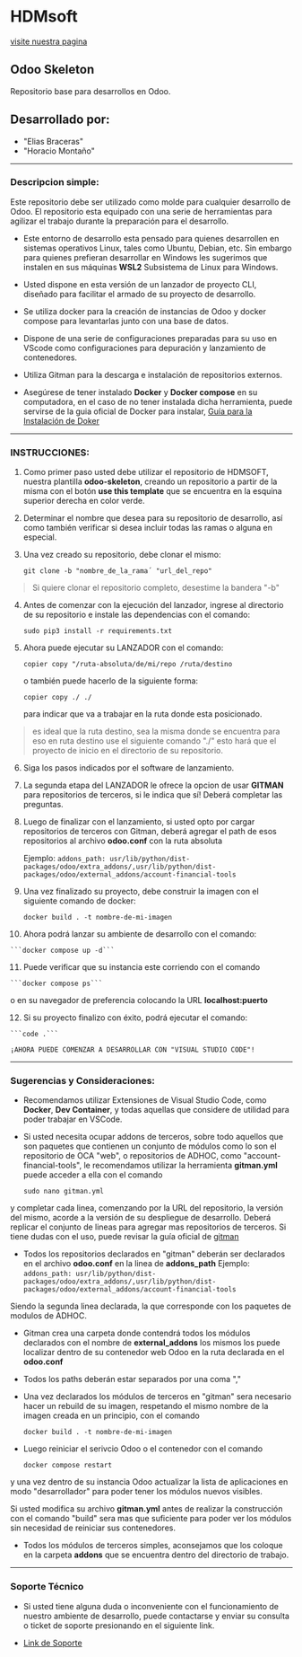 # HDMsoft
[visite nuestra pagina](https://odoo.hdmsoft.com.ar)

## Odoo Skeleton

Repositorio base para desarrollos en Odoo.

## Desarrollado por:

   - "Elias Braceras"
   - "Horacio Montaño"

----------------------------------------------------------------------------------------------------------------------------------------------------------

### Descripcion simple:

  Este repositorio debe ser utilizado como molde para cualquier desarrollo de Odoo. El repositorio esta equipado con una serie de herramientas para agilizar el trabajo durante la preparación para el desarrollo.

  - Este entorno de desarrollo esta pensado para quienes desarrollen en sistemas operativos Linux, tales como Ubuntu, Debian, etc. Sin embargo
    para quienes prefieran desarrollar en Windows les sugerimos que instalen en sus máquinas **WSL2** Subsistema de Linux para Windows.
  
  - Usted dispone en esta versión de un lanzador de proyecto CLI, diseñado para facilitar el armado de su proyecto de desarrollo.
  
  - Se utiliza docker para la creación de instancias de Odoo y docker compose para levantarlas junto con una base de datos.

  - Dispone de una serie de configuraciones preparadas para su uso en VScode como configuraciones para depuración y lanzamiento de contenedores.

  - Utiliza Gitman para la descarga e instalación de repositorios externos.
  
  -  Asegúrese de tener instalado **Docker** y **Docker compose** en su computadora, en el caso de no tener instalada dicha herramienta,
 puede servirse de la guia oficial de Docker para instalar, [Guía para la Instalación de Doker](https://docs.docker.com/engine/install/ubuntu/)
 
 
------------------------------------------------------------------------------------------------------------------------------------------------------------

### INSTRUCCIONES:
 

 1. Como primer paso usted debe utilizar el repositorio de HDMSOFT, nuestra plantilla **odoo-skeleton**, creando un repositorio a partir de la misma con el botón
 **use this template** que se encuentra en la esquina superior derecha en color verde.
 
 2. Determinar el nombre que desea para su repositorio de desarrollo, así como también verificar si desea incluir todas las ramas o alguna en especial.
 
 3. Una vez creado su repositorio, debe clonar el mismo:
 
    ```git clone -b "nombre_de_la_rama´ "url_del_repo"``` 
    
> Si quiere clonar el repositorio completo, desestime la bandera "-b"

 4. Antes de comenzar con la ejecución del lanzador, ingrese al directorio de su repositorio e instale las dependencias con el comando:
 
    ```sudo pip3 install -r requirements.txt```
 
 5. Ahora puede ejecutar su LANZADOR con el comando: 
 
    ```copier copy "/ruta-absoluta/de/mi/repo /ruta/destino``` 
    
    o también puede hacerlo de la siguiente forma:
    
    ``` copier copy ./ ./ ```
    
    para indicar que va a trabajar en la ruta donde esta posicionado.
 
> es ideal que la ruta destino, sea la misma donde se encuentra para eso en ruta destino
use el siguiente comando "./"
esto hará que el proyecto de inicio en el directorio de su repositorio.

 6. Siga los pasos indicados por el software de lanzamiento.

 7. La segunda etapa del LANZADOR le ofrece la opcion de usar **GITMAN** para repositorios de terceros, si le indica que sí! Deberá completar las preguntas.

 8. Luego de finalizar con el lanzamiento, si usted opto por cargar repositorios de terceros con Gitman, deberá agregar el path de esos repositorios al archivo 
    **odoo.conf** con la ruta absoluta

    Ejemplo:
    ```addons_path: usr/lib/python/dist-packages/odoo/extra_addons/,usr/lib/python/dist-packages/odoo/external_addons/account-financial-tools```

 9. Una vez finalizado su proyecto, debe construir la imagen con el siguiente comando de docker: 
   
    ```docker build . -t nombre-de-mi-imagen```

 10. Ahora podrá lanzar su ambiente de desarrollo con el comando: 
   
    ```docker compose up -d```

 11. Puede verificar que su instancia este corriendo con el comando 
    
    ```docker compose ps```
    
 o en su navegador de preferencia colocando la URL **localhost:puerto**
 
 12. Si su proyecto finalizo con éxito, podrá ejecutar el comando:
    
    ```code .```
    
    ¡AHORA PUEDE COMENZAR A DESARROLLAR CON "VISUAL STUDIO CODE"! 

 ------------------------------------------------------------------------------------------------------------------------------------------------------

### Sugerencias y Consideraciones:

 - Recomendamos utilizar Extensiones de Visual Studio Code, como **Docker**, **Dev Container**, y todas aquellas que considere de utilidad
 para poder trabajar en VSCode.
 
  - Si usted necesita ocupar addons de terceros, sobre todo aquellos que son paquetes que contienen un conjunto de módulos como lo son el repositorio
  de OCA "web", o repositorios de ADHOC, como "account-financial-tools", le recomendamos utilizar la herramienta **gitman.yml**
  puede acceder a ella con el comando 
  
      ```sudo nano gitman.yml``` 
  
  y completar cada linea, comenzando por la URL del repositorio, la versión
  del mismo, acorde a la versión de su despliegue de desarrollo. Deberá replicar el conjunto de lineas para agregar mas repositorios de terceros.
  Si tiene dudas con el uso, puede revisar la guía oficial de [gitman](https://gitman.readthedocs.io/en/latest/)
  - Todos los repositorios declarados en "gitman" deberán ser declarados en el archivo **odoo.conf** en la linea de **addons_path**
  Ejemplo:
      ```addons_path: usr/lib/python/dist-packages/odoo/extra_addons/,usr/lib/python/dist-packages/odoo/external_addons/account-financial-tools```
    
  Siendo la segunda linea declarada, la que corresponde con los paquetes de modulos de ADHOC. 
  - Gitman crea una carpeta donde contendrá todos los módulos declarados con el nombre de **external_addons** los mismos los puede localizar 
  dentro de su contenedor web Odoo en la ruta declarada en el **odoo.conf**
  - Todos los paths deberán estar separados por una coma ","
  - Una vez declarados los módulos de terceros en "gitman" sera necesario hacer un rebuild de su imagen, respetando el mismo nombre 
  de la imagen creada en un principio, con el comando 
    
      ```docker build . -t nombre-de-mi-imagen```
  
  - Luego reiniciar el serivcio Odoo o el contenedor con el comando 
    
      ```docker compose restart```
  
  y una vez dentro de su instancia Odoo
  actualizar la lista de aplicaciones en modo "desarrollador" para poder tener los módulos nuevos visibles. 

Si usted modifica su archivo **gitman.yml** antes de realizar la construcción con el comando "build" sera mas que suficiente para poder ver los módulos
sin necesidad de reiniciar sus contenedores.

  - Todos los módulos de terceros simples, aconsejamos que los coloque en la carpeta **addons** que se encuentra dentro del directorio de trabajo.


------------------------------------------------------------------------------------------------------------------------------------------------------

### Soporte Técnico

- Si usted tiene alguna duda o inconveniente con el funcionamiento de nuestro ambiente de desarrollo, puede contactarse y enviar su consulta o ticket
de soporte presionando en el siguiente link.

 - [Link de Soporte](https://odoo.hdmsoft.com.ar/contactus)


